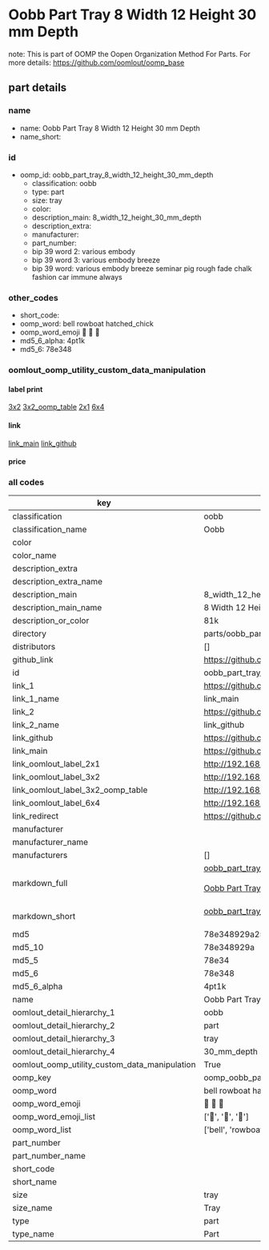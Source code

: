 # Oobb Part Tray 8 Width 12 Height 30 mm Depth  

note: This is part of OOMP the Oopen Organization Method For Parts. For more details: https://github.com/oomlout/oomp_base

##  part details
  







### name
* name: Oobb Part Tray 8 Width 12 Height 30 mm Depth
* name_short: 
### id
* oomp_id: oobb_part_tray_8_width_12_height_30_mm_depth
  * classification: oobb
  * type: part
  * size: tray
  * color: 
  * description_main: 8_width_12_height_30_mm_depth
  * description_extra: 
  * manufacturer: 
  * part_number: 
  * bip 39 word 2: various embody
  * bip 39 word 3: various embody breeze
  * bip 39 word: various embody breeze seminar pig rough fade chalk fashion car immune always

### other_codes
* short_code: 
* oomp_word: bell rowboat hatched_chick
* oomp_word_emoji :bell: :rowboat: :hatched_chick:
* md5_6_alpha: 4pt1k
* md5_6: 78e348






### oomlout_oomp_utility_custom_data_manipulation
#### label print
[3x2](http://192.168.1.245:1112/?label=oomp%204pt1k)
[3x2_oomp_table](http://192.168.1.108:1112/?label=oomp%204pt1k)
[2x1](http://192.168.1.242:1112/?label=oomp%204pt1k)
[6x4](http://192.168.1.55:1112/?label=oomp%204pt1k)    

#### link

[link_main](https://github.com/oomlout/oomlout_oomp_version_1_messy/tree/main/parts/oobb_part_tray_8_width_12_height_30_mm_depth) [link_github](https://github.com/oomlout/oomlout_oomp_version_1_messy/tree/main/parts/oobb_part_tray_8_width_12_height_30_mm_depth)                             

#### price







### all codes 
| key | value |  
| --- | --- |  
| classification | oobb |  
| classification_name | Oobb |  
| color |  |  
| color_name |  |  
| description_extra |  |  
| description_extra_name |  |  
| description_main | 8_width_12_height_30_mm_depth |  
| description_main_name | 8 Width 12 Height 30 mm Depth |  
| description_or_color | 81k |  
| directory | parts/oobb_part_tray_8_width_12_height_30_mm_depth |  
| distributors | [] |  
| github_link | https://github.com/oomlout/oomlout_oomp_part_src/tree/main/parts/oobb_part_tray_8_width_12_height_30_mm_depth |  
| id | oobb_part_tray_8_width_12_height_30_mm_depth |  
| link_1 | https://github.com/oomlout/oomlout_oomp_version_1_messy/tree/main/parts/oobb_part_tray_8_width_12_height_30_mm_depth |  
| link_1_name | link_main |  
| link_2 | https://github.com/oomlout/oomlout_oomp_version_1_messy/tree/main/parts/oobb_part_tray_8_width_12_height_30_mm_depth |  
| link_2_name | link_github |  
| link_github | https://github.com/oomlout/oomlout_oomp_version_1_messy/tree/main/parts/oobb_part_tray_8_width_12_height_30_mm_depth |  
| link_main | https://github.com/oomlout/oomlout_oomp_version_1_messy/tree/main/parts/oobb_part_tray_8_width_12_height_30_mm_depth |  
| link_oomlout_label_2x1 | http://192.168.1.242:1112/?label=oomp%204pt1k |  
| link_oomlout_label_3x2 | http://192.168.1.245:1112/?label=oomp%204pt1k |  
| link_oomlout_label_3x2_oomp_table | http://192.168.1.108:1112/?label=oomp%204pt1k |  
| link_oomlout_label_6x4 | http://192.168.1.55:1112/?label=oomp%204pt1k |  
| link_redirect | https://github.com/oomlout/oomlout_oomp_version_1_messy/tree/main/parts/oobb_part_tray_8_width_12_height_30_mm_depth |  
| manufacturer |  |  
| manufacturer_name |  |  
| manufacturers | [] |  
| markdown_full | [oobb_part_tray_8_width_12_height_30_mm_depth](none)<br>[](none)<br>[Oobb Part Tray 8 Width 12 Height 30 Mm Depth](none)<br><br> |  
| markdown_short | [oobb_part_tray_8_width_12_height_30_mm_depth](none)<br><br> |  
| md5 | 78e348929a25ea3af1524c3837121f8c |  
| md5_10 | 78e348929a |  
| md5_5 | 78e34 |  
| md5_6 | 78e348 |  
| md5_6_alpha | 4pt1k |  
| name | Oobb Part Tray 8 Width 12 Height 30 mm Depth |  
| oomlout_detail_hierarchy_1 | oobb |  
| oomlout_detail_hierarchy_2 | part |  
| oomlout_detail_hierarchy_3 | tray |  
| oomlout_detail_hierarchy_4 | 30_mm_depth |  
| oomlout_oomp_utility_custom_data_manipulation | True |  
| oomp_key | oomp_oobb_part_tray_8_width_12_height_30_mm_depth |  
| oomp_word | bell rowboat hatched_chick |  
| oomp_word_emoji | :bell: :rowboat: :hatched_chick: |  
| oomp_word_emoji_list | [':bell:', ':rowboat:', ':hatched_chick:'] |  
| oomp_word_list | ['bell', 'rowboat', 'hatched_chick'] |  
| part_number |  |  
| part_number_name |  |  
| short_code |  |  
| short_name |  |  
| size | tray |  
| size_name | Tray |  
| type | part |  
| type_name | Part |  
